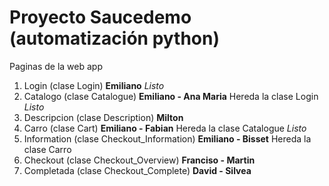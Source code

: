 # Proyecto Saucedemo (automatización python)
Paginas de la web app
1. Login (clase Login) **Emiliano** *Listo*
2. Catalogo (clase Catalogue) **Emiliano - Ana Maria** Hereda la clase Login *Listo*
3. Descripcion (clase Description) **Milton**   
4. Carro (clase Cart) **Emiliano - Fabian** Hereda la clase Catalogue *Listo*
5. Information (clase Checkout_Information) **Emiliano - Bisset** Hereda la clase Carro 
6. Checkout (clase Checkout_Overview)  **Franciso - Martin**
7. Completada (clase Checkout_Complete) **David - Silvea**


